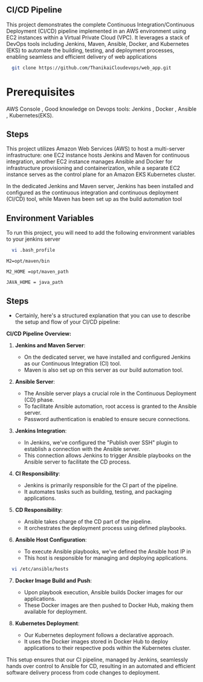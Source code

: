 ## CI/CD Pipeline 

This project demonstrates the complete Continuous Integration/Continuous Deployment (CI/CD) pipeline implemented in an AWS environment using EC2 instances within a Virtual Private Cloud (VPC). It leverages a stack of DevOps tools including Jenkins, Maven, Ansible, Docker, and Kubernetes (EKS) to automate the building, testing, and deployment processes, enabling seamless and efficient delivery of web applications


```bash
  git clone https://github.com/ThanikaiCloudevops/web_app.git
```
# Prerequisites

AWS Console , Good knowledge on Devops tools: Jenkins , Docker , Ansible , Kubernetes(EKS).

## Steps 

This project utilizes Amazon Web Services (AWS) to host a multi-server infrastructure: one EC2 instance hosts Jenkins and Maven for continuous integration, another EC2 instance manages Ansible and Docker for infrastructure provisioning and containerization, while a separate EC2 instance serves as the control plane for an Amazon EKS Kubernetes cluster.


In the dedicated Jenkins and Maven server, Jenkins has been installed and configured as the continuous integration and continuous deployment (CI/CD) tool, while Maven has been set up as the build automation tool

## Environment Variables

To run this project, you will need to add the following environment variables to your jenkins server 

```bash
  vi .bash_profile 
```

`M2=opt/maven/bin`

`M2_HOME =opt/maven_path`

`JAVA_HOME = java_path`



##  Steps 

* Certainly, here's a structured explanation that you can use to describe the setup and flow of your CI/CD pipeline:

**CI/CD Pipeline Overview:**

1. **Jenkins and Maven Server**:
   - On the dedicated server, we have installed and configured Jenkins as our Continuous Integration (CI) tool.
   - Maven is also set up on this server as our build automation tool.

2. **Ansible Server**:
   - The Ansible server plays a crucial role in the Continuous Deployment (CD) phase.
   - To facilitate Ansible automation, root access is granted to the Ansible server.
   - Password authentication is enabled to ensure secure connections.

3. **Jenkins Integration**:
   - In Jenkins, we've configured the "Publish over SSH" plugin to establish a connection with the Ansible server.
   - This connection allows Jenkins to trigger Ansible playbooks on the Ansible server to facilitate the CD process.

4. **CI Responsibility**:
   - Jenkins is primarily responsible for the CI part of the pipeline.
   - It automates tasks such as building, testing, and packaging applications.

5. **CD Responsibility**:
   - Ansible takes charge of the CD part of the pipeline.
   - It orchestrates the deployment process using defined playbooks.

6. **Ansible Host Configuration**:
   - To execute Ansible playbooks, we've defined the Ansible host IP in
   - This host is responsible for managing and deploying applications.
  
```bash
  vi /etc/ansible/hosts
```

7. **Docker Image Build and Push**:
   - Upon playbook execution, Ansible builds Docker images for our applications.
   - These Docker images are then pushed to Docker Hub, making them available for deployment.

8. **Kubernetes Deployment**:
   - Our Kubernetes deployment follows a declarative approach.
   - It uses the Docker images stored in Docker Hub to deploy applications to their respective pods within the Kubernetes cluster.

This setup ensures that our CI pipeline, managed by Jenkins, seamlessly hands over control to Ansible for CD, resulting in an automated and efficient software delivery process from code changes to deployment.






